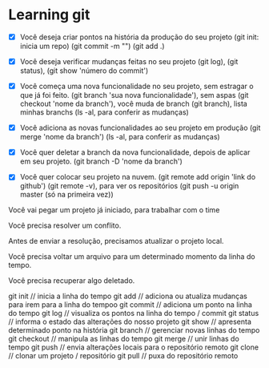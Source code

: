 # Learning git

- [x] Você deseja criar pontos na história da produção do seu projeto
      (git init: inicia um repo)
      (git commit -m "")
      (git add .)

- [x] Você deseja verificar mudanças feitas no seu projeto
      (git log), (git status), (git show 'número do commit')

- [x] Você começa uma nova funcionalidade no seu projeto, sem estragar o que já foi feito.
      (git branch 'sua nova funcionalidade'), sem aspas
      (git checkout 'nome da branch'), você muda de branch
      (git branch), lista minhas branchs
      (ls -al, para conferir as mudanças)

- [x] Você adiciona as novas funcionalidades ao seu projeto em produção
      (git merge 'nome da branch')
      (ls -al, para conferir as mudanças)

- [x] Você quer deletar a branch da nova funcionalidade, depois de aplicar em seu projeto.
      (git branch -D 'nome da branch')

- [x] Você quer colocar seu projeto na nuvem.
      (git remote add origin 'link do github')
      (git remote -v), para ver os repositórios
      (git push -u origin master (só na primeira vez))

Você vai pegar um projeto já iniciado, para trabalhar com o time

Você precisa resolver um conflito.

Antes de enviar a resolução, precisamos atualizar o projeto local.

Você precisa voltar um arquivo para um determinado momento da linha do tempo.

Você precisa recuperar algo deletado.

git init // inicia a linha do tempo
git add // adiciona ou atualiza mudanças para irem para a linha do tempoo
git commit // adiciona um ponto na linha do tempo
git log // visualiza os pontos na linha do tempo / commit
git status // informa o estado das alterações do nosso projeto
git show // apresenta determinado ponto na história
git branch // gerenciar novas linhas do tempo
git checkout // manipula as linhas do tempo
git merge // unir linhas do tempo
git push // envia alterações locais para o repositório remoto
git clone // clonar um projeto / repositório
git pull // puxa do repositório remoto
